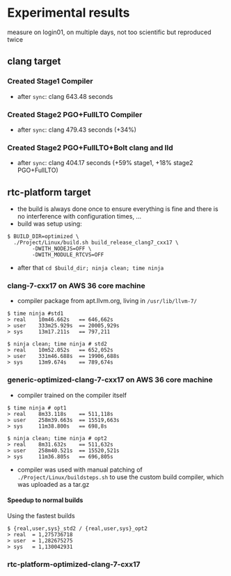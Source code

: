 # Experimental results

measure on login01, on multiple days, not too scientific but reproduced twice

## clang target

### Created Stage1 Compiler

- after `sync`: clang 643.48 seconds

### Created Stage2 PGO+FullLTO Compiler

- after `sync`: clang 479.43 seconds (+34%)

### Created Stage2 PGO+FullLTO+Bolt clang and lld

- after `sync`: clang 404.17 seconds (+59% stage1, +18% stage2 PGO+FullLTO)

## rtc-platform target

- the build is always done once to ensure everything is fine and there is no
  interference with configuration times, ...
- build was setup using:

```
$ BUILD_DIR=optimized \
  ./Project/Linux/build.sh build_release_clang7_cxx17 \
        -DWITH_NODEJS=OFF \
        -DWITH_MODULE_RTCVS=OFF
```

- after that `cd $build_dir; ninja clean; time ninja`

### clang-7-cxx17 on AWS 36 core machine

- compiler package from apt.llvm.org, living in `/usr/lib/llvm-7/`

```
$ time ninja #std1
> real    10m46.662s   == 646,662s
> user    333m25.929s  == 20005,929s
> sys     13m17.211s   == 797,211

$ ninja clean; time ninja # std2
> real    10m52.052s   == 652,052s
> user    331m46.688s  == 19906,688s
> sys     13m9.674s    == 789,674s
```

### generic-optimized-clang-7-cxx17 on AWS 36 core machine

- compiler trained on the compiler itself

```
$ time ninja # opt1
> real    8m33.118s    == 511,118s
> user    258m39.663s  == 15519,663s
> sys     11m38.800s   == 698,8s

$ ninja clean; time ninja # opt2
> real    8m31.632s    == 511,632s
> user    258m40.521s  == 15520,521s
> sys     11m36.805s   == 696,805s
```

- compiler was used with manual patching of `./Project/Linux/buildsteps.sh`
  to use the custom build compiler, which was uploaded as a tar.gz

#### Speedup to normal builds

Using the fastest builds

```
$ {real,user,sys}_std2 / {real,user,sys}_opt2
> real  = 1,275736718
> user  = 1,282675275
> sys   = 1,130042931
```

### rtc-platform-optimized-clang-7-cxx17

